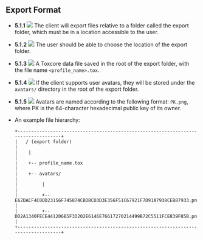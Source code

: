 Export Format
-------------

- **5.1.1** ![](/badge/req.png) The client will export files relative to a folder called
  the export folder, which must be in a location accessible to the user.

- **5.1.2** ![](/badge/rec.png) The user should be able to choose the location
  of the export folder.

- **5.1.3** ![](/badge/req.png) A Toxcore data file saved in the root of the
  export folder, with the file name `<profile_name>.tox`.

- **5.1.4** ![](/badge/req.png) If the client supports user avatars, they will be stored
  under the `avatars/` directory in the root of the export folder.

- **5.1.5** ![](/badge/req.png) Avatars are named according to the following format:
  `PK.png`, where PK is the 64-character hexadecimal public key of its owner.

- An example file hierarchy:

  ```
  +-----------------------------------------------------------------------------------+
  |   / (export folder)                                                               |
  |    |                                                                              |
  |    +-- profile_name.tox                                                           |
  |    +-- avatars/                                                                   |
  |         |                                                                         |
  |         +-- E62DACF4C0DD23156F745874CBDBCD3D3E356F51C67921F7D91A7938CEB87933.png  |
  |         +-- DD2A1340FECE441206B5F3D202E6146E76617270214499B72C5511FCE839F85B.png  |
  +-----------------------------------------------------------------------------------+
  ```
